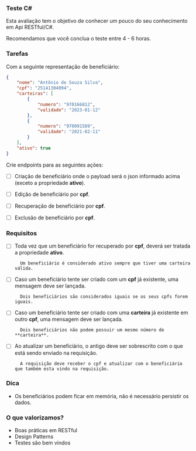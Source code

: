 ### Teste C#

Esta avaliação tem o objetivo de conhecer um pouco do seu conhecimento em Api RESTful/C#.

Recomendamos que você conclua o teste entre 4 - 6 horas.

### Tarefas

Com a seguinte representação de beneficiário:

```json
{
    "nome": "Antônio de Souza Silva",
    "cpf": "25141304094",
	"carteiras": [
		{
			"numero": "970166812",
			"validade": "2023-01-12"
		},
		{
			"numero": "970091589",
			"validade": "2021-02-11"
		}
	],
    "ativo": true
}
```

Crie endpoints para as seguintes ações:

- [ ] Criação de beneficiário onde o payload será o json informado acima (exceto a propriedade **ativo**).

- [ ] Edição de beneficiário por **cpf**.

- [ ] Recuperação de beneficiário por **cpf**.

- [ ] Exclusão de beneficiário por **cpf**.

### Requisitos

- [ ] Toda vez que um beneficiário for recuperado por **cpf**, deverá ser tratada a propriedade **ativo**.

        Um beneficiário é considerado ativo sempre que tiver uma carteira válida.

- [ ] Caso um beneficiário tente ser criado com um **cpf** já existente, uma mensagem deve ser lançada.

        Dois beneficiários são considerados iguais se os seus cpfs forem iguais.

- [ ] Caso um beneficiário tente ser criado com uma **carteira** já existente em outro **cpf**, uma mensagem deve ser lançada.

        Dois beneficiários não podem possuir um mesmo número de **carteira**.

- [ ] Ao atualizar um beneficiário, o antigo deve ser sobrescrito com o que está sendo enviado na requisição.

        A requisição deve receber o cpf e atualizar com o beneficiário que também esta vindo na requisição.

### Dica

- Os beneficiários podem ficar em memória, não é necessário persistir os dados.

### O que valorizamos?

- Boas práticas em RESTful
- Design Patterns
- Testes são bem vindos
